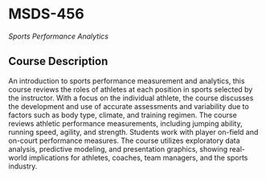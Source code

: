 # MSDS-456
*Sports Performance Analytics*

## Course Description
An introduction to sports performance measurement and analytics, this course reviews the roles of athletes at each position in sports selected by the instructor. With a focus on the individual athlete, the course discusses the development and use of accurate assessments and variability due to factors such as body type, climate, and training regimen. The course reviews athletic performance measurements, including jumping ability, running speed, agility, and strength. Students work with player on-field and on-court performance measures. The course utilizes exploratory data analysis, predictive modeling, and presentation graphics, showing real-world implications for athletes, coaches, team managers, and the sports industry.
